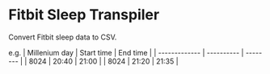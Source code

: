 # Fitbit Sleep Transpiler

Convert Fitbit sleep data to CSV.

e.g.
| Millenium day | Start time | End time |
| ------------- | ---------- | -------- |
| 8024 | 20:40 | 21:00 |
| 8024 | 21:20 | 21:35 |
